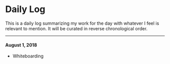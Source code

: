 # Daily Log

This is a daily log summarizing my work for the day with whatever I feel is relevant to mention. It will be curated in reverse chronological order.

---

#### August 1, 2018

- Whiteboarding